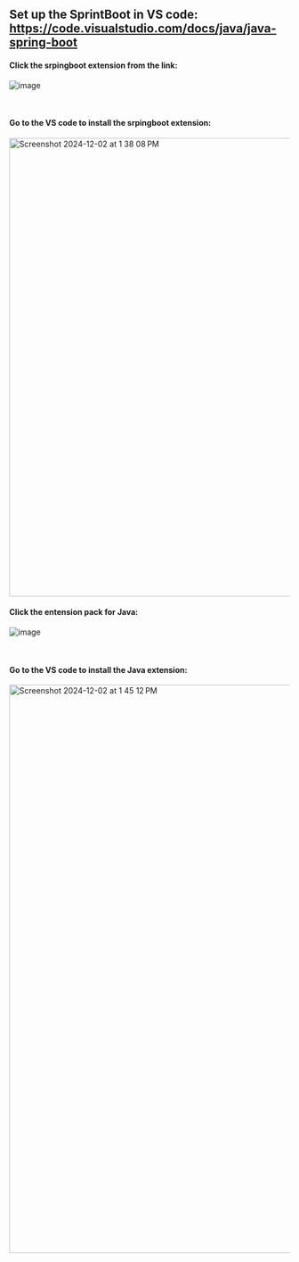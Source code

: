 ## Set up the SprintBoot in VS code: https://code.visualstudio.com/docs/java/java-spring-boot

#### Click the srpingboot extension from the link:

![image](https://github.com/user-attachments/assets/bc807121-2029-4e78-9260-292b8ffba241)

</br>

#### Go to the VS code to install the srpingboot extension:

<img width="822" alt="Screenshot 2024-12-02 at 1 38 08 PM" src="https://github.com/user-attachments/assets/2ecd9c64-3142-4028-a62b-2cd00c711643">

</br>

#### Click the entension pack for Java:

![image](https://github.com/user-attachments/assets/d6178a4d-b6c2-46f7-9fdd-d847bd7be5d7)

</br>

#### Go to the VS code to install the Java extension:

<img width="1019" alt="Screenshot 2024-12-02 at 1 45 12 PM" src="https://github.com/user-attachments/assets/eb32c7d5-f220-4ef0-9737-d708f37ee42f">



